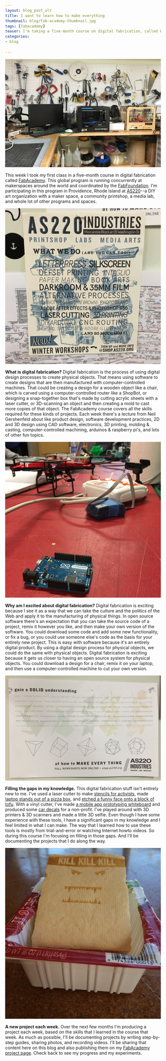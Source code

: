 ```yaml
---
layout: blog_post_alt
title: I want to learn how to make everything
thumbnail: blog/fab-academy-thumbnail.jpg
tags: [fabacademy]
teaser: I'm taking a five-month course on digital fabrication, called FabAcademy. Each week I'm making a new project.
categories:
- blog

---
```


![[]](/assets/img/blog/make-everything.jpg)

This week I took my first class in a five-month course in digital fabrication called [FabAcademy](http://fabacademy.org). This global program is running concurrently at makerspaces around the world and coordinated by the [FabFoundation](http://www.fabfoundation.org). I'm participating in this program in Providence, Rhode Island at [AS220](http://www.as220.org/)--a DIY art organization with a maker space, a community printshop, a media lab, and whole lot of other programs and spaces.

![[]](/assets/img/blog/fabacademy-as220-poster.jpg)

**What is digital fabrication?** Digital fabrication is the process of using digital design processes to create physical objects. That means using software to create designs that are then manufactured with computer-controlled machines. That could be creating a design for a wooden object like a chair, which is carved using a computer-controlled router like a ShopBot, or designing a snap-together box that's made by cutting acrylic sheets with a laser cutter, or 3D-scanning an object and then creating a mold to cast more copies of that object. The FabAcademy course covers all the skills required for these kinds of projects. Each week there's a lecture from Neil Gershenfeld about like product design, software development practices, 2D and 3D design using CAD software, electronics, 3D printing, molding & casting, computer-controlled machining, arduinos & raspberry pi's, and lots of other fun topics.

![[]](/assets/img/blog/fabacademy-arduino-table.jpg)

**Why am I excited about digital fabrication?** Digital fabrication is exciting because I see it as a way that we can take the culture and the politics of the Web and apply it to the manufacturing of physical things. In open source software there's an expectation that you can take the source code of a project, remix it however you like, and then make your own version of the software. You could download some code and add some new functionality, or fix a bug, or you could use someone else's code as the basis for your entirely new project. This is easy with software because it's an entirely digital product. By using a digital design process for physical objects, we could do the same with physical objects. Digital fabrication is exciting because it gets us closer to having an open source system for physical objects. You could download a design for a chair, remix it on your laptop, and then use a computer-controlled machine to cut your own version.

![[]](/assets/img/blog/fabacademy-make-everything.jpg)

**Filling the gaps in my knowledge.** This digital fabrication stuff isn't entirely new to me. I've used a laser cutter to make [stencils for activists](https://drewrwilson.com/blog/digital-fab-and-diy-activism-mozfest-2015/), made [laptop stands out of a pizza box](https://imgur.com/a/Fqdye), and [etched a funny face onto a block of tofu](https://drewrwilson.com/projects/killer-tofu). With a vinyl cutter, I've made [a mobile app prototyping whiteboard](https://drewrwilson.com/projects/mobile-prototyping-board) and produced some [car decals](https://drewrwilson.com/projects/diy-car-decal) for a non-profit. I've played around with 3D printers & 3D scanners and made a little 3D selfie. Even though I have some experience with these tools, I have a significant gaps in my knowledge and I feel limited in what I can make. The way that I learned how to use these tools is mostly from trial-and-error or watching Internet howto videos. So during this course I'm focusing on filling in those gaps. And I'll be documenting the projects that I do along the way.

![[]](/assets/img/projects/killer-tofu/killer-tofu-23.jpg)

**A new project each week.** Over the next few months I'm producing a project each week, based on the skills that I learned in the course that week. As much as possible, I'll be documenting projects by writing step-by-step guides, sharing photos, and recording videos. I'll be sharing that content here on this blog and also publishing them on my [FabAcademy project page](https://drewrwilson.com/fabacademy). Check back to see my progress and my experiments.
